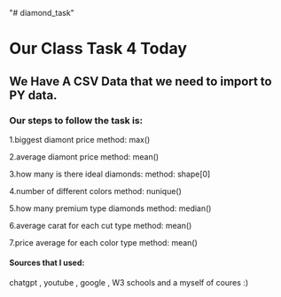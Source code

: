 "# diamond_task" 
# Our Class Task 4 Today
## We Have A CSV Data that we need to import to PY data.

### Our steps to follow the task is:
1.biggest diamont price
method: max()

2.average diamont price
method: mean()

3.how many is there ideal diamonds:
method: shape[0] 

4.number of different colors
method: nunique()

5.how many premium type diamonds
method: median()

6.average carat for each cut type
method: mean()

7.price average for each color type
method: mean()


#### Sources that I used:
chatgpt , youtube , google , W3 schools and a myself of coures :)
